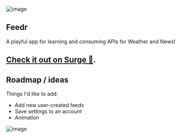 ![image](https://user-images.githubusercontent.com/7467069/150639333-5a0cb20d-f936-419c-b818-734f0657309b.png)

## Feedr
A playful app for learning and consuming APIs for Weather and News!

## [Check it out on Surge 🚀](https://feedr.surge.sh).

## Roadmap / ideas
Things I'd like to add:
* Add new user-created feeds
* Save settings to an account
* Animation

![image](https://user-images.githubusercontent.com/7467069/150639306-903bda2e-9c0d-4b48-8033-a5085a496f1f.png)
